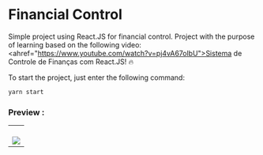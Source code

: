 # Financial Control
Simple project using React.JS for financial control. Project with the purpose of learning based on the following video: <ahref="https://www.youtube.com/watch?v=pj4vA67olbU">Sistema de Controle de Finanças com React.JS! 🔥</a>

To start the project, just enter the following command:
```bash
yarn start

```

### Preview :

<table width="100%"> 
<tr>
<td width="100%">
<br>
<img src="https://github.com/jonathanoliveirarocha/Controle-Financeiro/blob/main/SAMPLE.png">
</td> 
</table>
